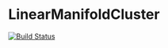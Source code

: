 # LinearManifoldCluster

[![Build Status](https://travis-ci.org/wildart/LinearManifoldCluster.jl.svg?branch=master)](https://travis-ci.org/wildart/LinearManifoldCluster.jl)
